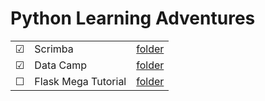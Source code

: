 # Python Learning Adventures

|  |     |  |
| ------- | -------- | -------------- |
| &#9745; | Scrimba | [folder](./Scrimba) |
| &#9745; | Data Camp | [folder](./DataCamp) |
| &#9744; | Flask Mega Tutorial | [folder](./microblog) |
